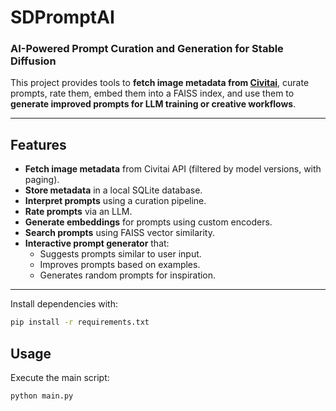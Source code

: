 # SDPromptAI 
### AI-Powered Prompt Curation and Generation for Stable Diffusion

This project provides tools to **fetch image metadata from [Civitai](https://civitai.com/)**, curate prompts, rate them, embed them into a FAISS index, and use them to **generate improved prompts for LLM training or creative workflows**.

---

## Features

- **Fetch image metadata** from Civitai API (filtered by model versions, with paging).
- **Store metadata** in a local SQLite database.
- **Interpret prompts** using a curation pipeline.
- **Rate prompts** via an LLM.
- **Generate embeddings** for prompts using custom encoders.
- **Search prompts** using FAISS vector similarity.
- **Interactive prompt generator** that:
  - Suggests prompts similar to user input.
  - Improves prompts based on examples.
  - Generates random prompts for inspiration.

---

Install dependencies with:

```bash
pip install -r requirements.txt
```

## Usage
Execute the main script:
```bash
python main.py
```


